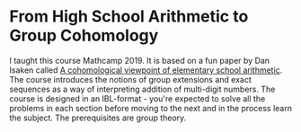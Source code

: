 # From High School Arithmetic to Group Cohomology

I taught this course Mathcamp 2019. 
It is based on a fun paper by Dan Isaken called [A cohomological viewpoint of elementary school arithmetic](https://www.jstor.org/stable/3072368?seq=1). 
The course introduces the notions of group extensions and exact sequences as a way of interpreting addition of multi-digit numbers. 
The course is designed in an IBL-format - you're expected to solve all the problems in each section before moving to the next and in the process learn the subject.
The prerequisites are group theory.
